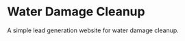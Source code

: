 Water Damage Cleanup
====================

A simple lead generation website for water damage cleanup.
